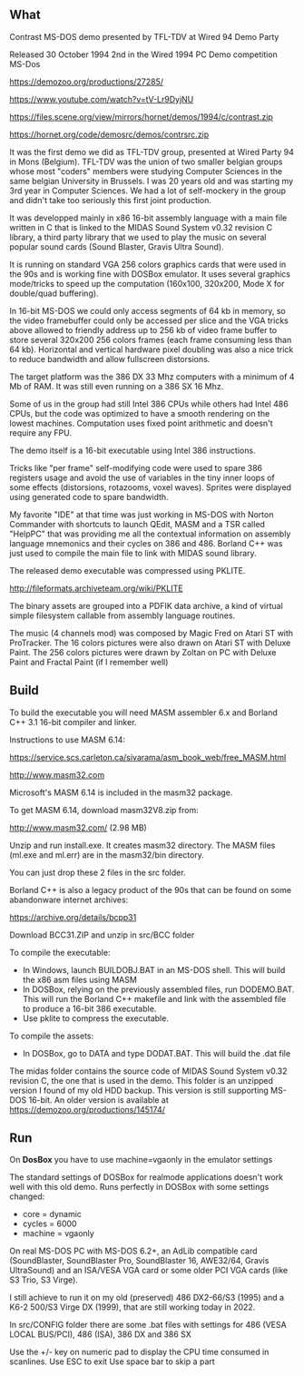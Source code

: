 What
----

Contrast MS-DOS demo presented by TFL-TDV at Wired 94 Demo Party

Released 30 October 1994
2nd in the Wired 1994 PC Demo competition
MS-Dos

https://demozoo.org/productions/27285/

https://www.youtube.com/watch?v=tV-Lr9DyjNU

https://files.scene.org/view/mirrors/hornet/demos/1994/c/contrast.zip

https://hornet.org/code/demosrc/demos/contrsrc.zip


It was the first demo we did as TFL-TDV group, presented at Wired Party 94 in Mons (Belgium).
TFL-TDV was the union of two smaller belgian groups whose most "coders" members were studying Computer Sciences 
in the same belgian University in Brussels.  I was 20 years old and was starting my 3rd year in Computer Sciences.
We had a lot of self-mockery in the group and didn't take too seriously this first joint production. 

It was developped mainly in x86 16-bit assembly language with a main file written in C that is linked to the MIDAS Sound 
System v0.32 revision C library, a third party library that we used to play the music on several popular sound cards 
(Sound Blaster, Gravis Ultra Sound).

It is running on standard VGA 256 colors graphics cards that were used in the 90s and is working fine with DOSBox emulator.
It uses several graphics mode/tricks to speed up the computation (160x100, 320x200, Mode X for double/quad buffering).

In 16-bit MS-DOS we could only access segments of 64 kb in memory, so the video framebuffer could only be accessed per slice
and the VGA tricks above allowed to friendly address up to 256 kb of video frame buffer to store several 320x200 256 colors
frames (each frame consuming less than 64 kb).  Horizontal and vertical hardware pixel doubling was also a nice trick to 
reduce bandwidth and allow fullscreen distorsions. 

The target platform was the 386 DX 33 Mhz computers with a minimum of 4 Mb of RAM.  It was still even running on a
386 SX 16 Mhz.

Some of us in the group had still Intel 386 CPUs while others had Intel 486 CPUs, but the code was optimized
to have a smooth rendering on the lowest machines.  Computation uses fixed point arithmetic and doesn't require any
FPU.

The demo itself is a 16-bit executable using Intel 386 instructions.

Tricks like "per frame" self-modifying code were used to spare 386 registers usage and avoid the use of variables in the 
tiny inner loops of some effects (distorsions, rotazooms, voxel waves). Sprites were displayed using generated code to
spare bandwidth.

My favorite "IDE" at that time was just working in MS-DOS with Norton Commander with shortcuts to launch QEdit, MASM and 
a TSR called "HelpPC" that was providing me all the contextual information on assembly language mnemonics and their cycles 
on 386 and 486.  Borland C++ was just used to compile the main file to link with MIDAS sound library.

The released demo executable was compressed using PKLITE.

http://fileformats.archiveteam.org/wiki/PKLITE

The binary assets are grouped into a PDFIK data archive, a kind of virtual simple filesystem callable
from assembly language routines. 

The music (4 channels mod) was composed by Magic Fred on Atari ST with ProTracker.  The 16 colors pictures were also 
drawn on Atari ST with Deluxe Paint.  The 256 colors pictures were drawn by Zoltan on PC with Deluxe Paint and Fractal 
Paint (if I remember well)


Build
-----

To build the executable you will need MASM assembler 6.x and Borland C++ 3.1 16-bit compiler and linker.

Instructions to use MASM 6.14:

https://service.scs.carleton.ca/sivarama/asm_book_web/free_MASM.html

http://www.masm32.com

Microsoft's MASM 6.14 is included in the masm32 package.

To get MASM 6.14, download masm32V8.zip from:

http://www.masm32.com/ (2.98 MB)

Unzip and run install.exe. It creates masm32 directory. 
The MASM files (ml.exe and ml.err) are in the masm32/bin directory.

You can just drop these 2 files in the src folder.

Borland C++ is also a legacy product of the 90s that can be found on some 
abandonware internet archives:

https://archive.org/details/bcpp31

Download BCC31.ZIP and unzip in src/BCC folder

To compile the executable:
- In Windows, launch BUILDOBJ.BAT in an MS-DOS shell.  This will build the
  x86 asm files using MASM
- In DOSBox, relying on the previously assembled files, run DODEMO.BAT. 
  This will run the Borland C++ makefile and link with the assembled file to
  produce a 16-bit 386 executable.
- Use pklite to compress the executable.

To compile the assets:
- In DOSBox, go to DATA and type DODAT.BAT.  This will build the .dat file 

The midas folder contains the source code of MIDAS Sound System v0.32 revision C,
the one that is used in the demo.  This folder is an unzipped version I found of 
my old HDD backup.  This version is still supporting MS-DOS 16-bit.  An older 
version is available at https://demozoo.org/productions/145174/


Run
---

On **DosBox** you have to use machine=vgaonly in the emulator settings

The standard settings of DOSBox for realmode applications doesn't work well with this old demo.
Runs perfectly in DOSBox with some settings changed:
- core = dynamic
- cycles = 6000
- machine = vgaonly


On real MS-DOS PC with MS-DOS 6.2+, an AdLib compatible card (SoundBlaster, SoundBlaster Pro, SoundBlaster 16, AWE32/64,
Gravis UltraSound) and an ISA/VESA VGA card or some older PCI VGA cards (like S3 Trio, S3 Virge).

I still achieve to run it on my old (preserved) 486 DX2-66/S3 (1995) and a K6-2 500/S3 Virge DX (1999), that are still working 
today in 2022.

In src/CONFIG folder there are some .bat files with settings for 486 (VESA LOCAL BUS/PCI), 486 (ISA), 386 DX and 386 SX

Use the +/- key on numeric pad to display the CPU time consumed in scanlines.
Use ESC to exit
Use space bar to skip a part




